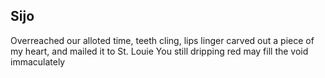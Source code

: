 ## Sijo

Overreached our alloted time, teeth cling, lips linger
carved out a piece of my heart, and mailed it to St. Louie
You still dripping red may fill the void immaculately
